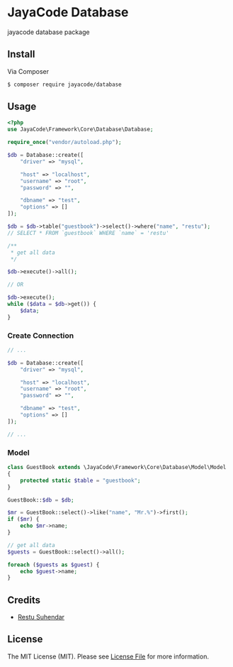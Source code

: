 # JayaCode Database

jayacode database package

## Install

Via Composer

``` bash
$ composer require jayacode/database
```

## Usage
``` php
<?php
use JayaCode\Framework\Core\Database\Database;

require_once("vendor/autoload.php");

$db = Database::create([
    "driver" => "mysql",

    "host" => "localhost",
    "username" => "root",
    "password" => "",

    "dbname" => "test",
    "options" => []
]);

$db = $db->table("guestbook")->select()->where("name", "restu"); 
// SELECT * FROM `guestbook` WHERE `name` = 'restu'

/**
 * get all data
 */

$db->execute()->all();

// OR

$db->execute();
while ($data = $db->get()) {
    $data;
}
```

### Create Connection
```php
// ...

$db = Database::create([
    "driver" => "mysql",

    "host" => "localhost",
    "username" => "root",
    "password" => "",

    "dbname" => "test",
    "options" => []
]);

// ...
```

### Model
```php
class GuestBook extends \JayaCode\Framework\Core\Database\Model\Model
{
    protected static $table = "guestbook";
}
```

```php
GuestBook::$db = $db;

$mr = GuestBook::select()->like("name", "Mr.%")->first();
if ($mr) {
    echo $mr->name;
}

// get all data
$guests = GuestBook::select()->all();

foreach ($guests as $guest) {
    echo $guest->name;
}
```

## Credits

- [Restu Suhendar][link-author]

## License

The MIT License (MIT). Please see [License File](LICENSE.md) for more information.

[link-author]: https://github.com/aarestu
